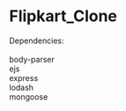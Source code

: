 # Flipkart_Clone


Dependencies: <br><br>
        body-parser<br>
        ejs <br>
        express <br>
        lodash <br>
        mongoose
